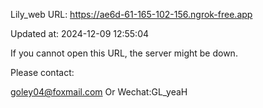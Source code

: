 Lily_web URL: https://ae6d-61-165-102-156.ngrok-free.app

Updated at: 2024-12-09 12:55:04

If you cannot open this URL, the server might be down.

Please contact: 

goley04@foxmail.com Or Wechat:GL_yeaH